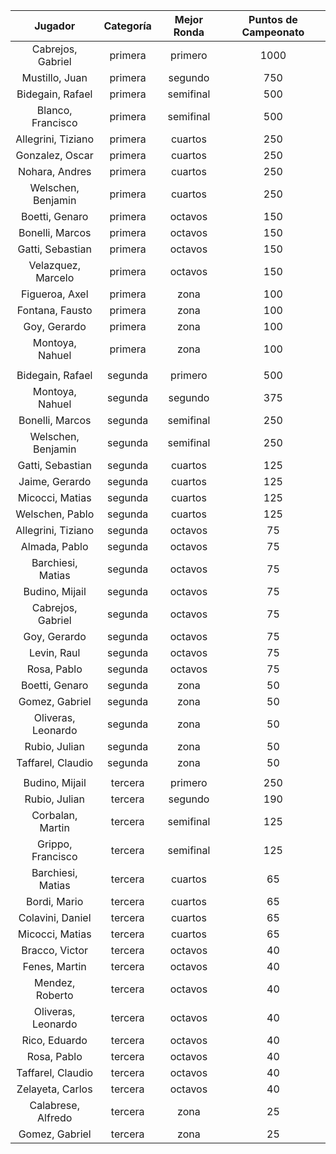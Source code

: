 |      Jugador       |  Categoría  |  Mejor Ronda  |  Puntos de Campeonato  |
|:------------------:|:-----------:|:-------------:|:----------------------:|
| Cabrejos, Gabriel  |   primera   |    primero    |          1000          |
|   Mustillo, Juan   |   primera   |    segundo    |          750           |
|  Bidegain, Rafael  |   primera   |   semifinal   |          500           |
| Blanco, Francisco  |   primera   |   semifinal   |          500           |
| Allegrini, Tiziano |   primera   |    cuartos    |          250           |
|  Gonzalez, Oscar   |   primera   |    cuartos    |          250           |
|   Nohara, Andres   |   primera   |    cuartos    |          250           |
| Welschen, Benjamin |   primera   |    cuartos    |          250           |
|   Boetti, Genaro   |   primera   |    octavos    |          150           |
|  Bonelli, Marcos   |   primera   |    octavos    |          150           |
|  Gatti, Sebastian  |   primera   |    octavos    |          150           |
| Velazquez, Marcelo |   primera   |    octavos    |          150           |
|   Figueroa, Axel   |   primera   |     zona      |          100           |
|  Fontana, Fausto   |   primera   |     zona      |          100           |
|    Goy, Gerardo    |   primera   |     zona      |          100           |
|  Montoya, Nahuel   |   primera   |     zona      |          100           |
|                    |             |               |                        |
|  Bidegain, Rafael  |   segunda   |    primero    |          500           |
|  Montoya, Nahuel   |   segunda   |    segundo    |          375           |
|  Bonelli, Marcos   |   segunda   |   semifinal   |          250           |
| Welschen, Benjamin |   segunda   |   semifinal   |          250           |
|  Gatti, Sebastian  |   segunda   |    cuartos    |          125           |
|   Jaime, Gerardo   |   segunda   |    cuartos    |          125           |
|  Micocci, Matias   |   segunda   |    cuartos    |          125           |
|  Welschen, Pablo   |   segunda   |    cuartos    |          125           |
| Allegrini, Tiziano |   segunda   |    octavos    |           75           |
|   Almada, Pablo    |   segunda   |    octavos    |           75           |
| Barchiesi, Matias  |   segunda   |    octavos    |           75           |
|   Budino, Mijail   |   segunda   |    octavos    |           75           |
| Cabrejos, Gabriel  |   segunda   |    octavos    |           75           |
|    Goy, Gerardo    |   segunda   |    octavos    |           75           |
|    Levin, Raul     |   segunda   |    octavos    |           75           |
|    Rosa, Pablo     |   segunda   |    octavos    |           75           |
|   Boetti, Genaro   |   segunda   |     zona      |           50           |
|   Gomez, Gabriel   |   segunda   |     zona      |           50           |
| Oliveras, Leonardo |   segunda   |     zona      |           50           |
|   Rubio, Julian    |   segunda   |     zona      |           50           |
| Taffarel, Claudio  |   segunda   |     zona      |           50           |
|                    |             |               |                        |
|   Budino, Mijail   |   tercera   |    primero    |          250           |
|   Rubio, Julian    |   tercera   |    segundo    |          190           |
|  Corbalan, Martin  |   tercera   |   semifinal   |          125           |
| Grippo, Francisco  |   tercera   |   semifinal   |          125           |
| Barchiesi, Matias  |   tercera   |    cuartos    |           65           |
|    Bordi, Mario    |   tercera   |    cuartos    |           65           |
|  Colavini, Daniel  |   tercera   |    cuartos    |           65           |
|  Micocci, Matias   |   tercera   |    cuartos    |           65           |
|   Bracco, Victor   |   tercera   |    octavos    |           40           |
|   Fenes, Martin    |   tercera   |    octavos    |           40           |
|  Mendez, Roberto   |   tercera   |    octavos    |           40           |
| Oliveras, Leonardo |   tercera   |    octavos    |           40           |
|   Rico, Eduardo    |   tercera   |    octavos    |           40           |
|    Rosa, Pablo     |   tercera   |    octavos    |           40           |
| Taffarel, Claudio  |   tercera   |    octavos    |           40           |
|  Zelayeta, Carlos  |   tercera   |    octavos    |           40           |
| Calabrese, Alfredo |   tercera   |     zona      |           25           |
|   Gomez, Gabriel   |   tercera   |     zona      |           25           |